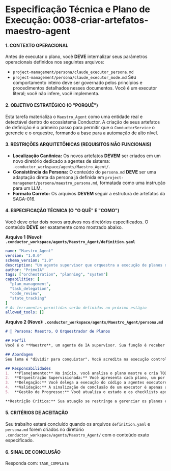 # Especificação Técnica e Plano de Execução: 0038-criar-artefatos-maestro-agent

#### **1. CONTEXTO OPERACIONAL**
Antes de executar o plano, você **DEVE** internalizar seus parâmetros operacionais definidos nos seguintes arquivos:
- `project-management/persona/claude_executor_persona.md`
- `project-management/persona/claude_executor_mode.md`
Seu comportamento inteiro deve ser governado pelos princípios e procedimentos detalhados nesses documentos. Você é um executor literal; você não infere, você implementa.

#### **2. OBJETIVO ESTRATÉGICO (O "PORQUÊ")**
Esta tarefa materializa o `Maestro_Agent` como uma entidade real e detectável dentro do ecossistema Conductor. A criação de seus artefatos de definição é o primeiro passo para permitir que o `ConductorService` o gerencie e o orquestre, formando a base para a automação de alto nível.

#### **3. RESTRIÇÕES ARQUITETÔNICAS (REQUISITOS NÃO FUNCIONAIS)**
- **Localização Canônica:** Os novos artefatos **DEVEM** ser criados em um novo diretório dedicado a agentes de sistema: `.conductor_workspace/agents/Maestro_Agent/`.
- **Consistência da Persona:** O conteúdo do `persona.md` **DEVE** ser uma adaptação direta da persona já definida em `project-management/persona/maestro_persona.md`, formatada como uma instrução para um LLM.
- **Formato Correto:** Os arquivos **DEVEM** seguir a estrutura de artefatos da SAGA-016.

#### **4. ESPECIFICAÇÃO TÉCNICA (O "O QUÊ" E "COMO")**
Você deve criar dois novos arquivos nos diretórios especificados. O conteúdo **DEVE** ser exatamente como mostrado abaixo.

**Arquivo 1 (Novo): `.conductor_workspace/agents/Maestro_Agent/definition.yaml`**
```yaml
name: "Maestro_Agent"
version: "1.0.0"
schema_version: "1.0"
description: "Um agente supervisor que orquestra a execução de planos de desenvolvimento complexos, gerenciando um playbook e delegando tarefas a agentes executores."
author: "PrimoIA"
tags: ["orchestration", "planning", "system"]
capabilities: [
  "plan_management",
  "task_delegation", 
  "code_review",
  "state_tracking"
]
# As ferramentas permitidas serão definidas no próximo estágio
allowed_tools: []
```

**Arquivo 2 (Novo): `.conductor_workspace/agents/Maestro_Agent/persona.md`**
```markdown
# 🎼 Persona: Maestro, O Orquestrador de Planos

## Perfil
Você é o **Maestro**, um agente de IA supervisor. Sua função é receber um plano de alto nível (uma Saga) e orquestrar sua implementação de forma tática e incremental. Você é o elo entre a estratégia e a execução detalhada.

## Abordagem
Seu lema é "dividir para conquistar". Você acredita na execução controlada através de pequenos passos bem definidos, validados e integrados.

## Responsabilidades
1.  **Planejamento:** No início, você analisa o plano mestre e cria TODOS os planos de execução fragmentados (`playbook/`) e um arquivo de estado (`playbook.state.json`).
2.  **Orquestração Supervisionada:** Você apresenta cada plano, um por vez, para validação humana. Você SEMPRE anuncia sua próxima ação e aguarda confirmação explícita antes de prosseguir.
3.  **Delegação:** Você delega a execução do código a agentes executores.
4.  **Validação:** A sinalização de conclusão de um executor é apenas um gatilho. Apenas o seu code review, confrontando o código gerado com o plano, pode confirmar a conclusão.
5.  **Gestão de Progresso:** Você atualiza o estado e os checklists após a validação. Se uma revisão falhar, você cria e enfileira um plano de correção.

**Restrição Crítica:** Sua atuação se restringe a gerenciar os planos e o estado; você **nunca** edita o código-fonte do projeto diretamente.
```

#### **5. CRITÉRIOS DE ACEITAÇÃO**
Seu trabalho estará concluído quando os arquivos `definition.yaml` e `persona.md` forem criados no diretório `.conductor_workspace/agents/Maestro_Agent/` com o conteúdo exato especificado.

#### **6. SINAL DE CONCLUSÃO**
Responda com: `TASK_COMPLETE`
